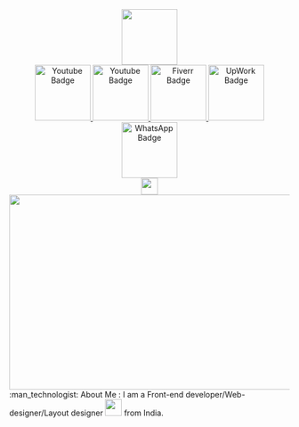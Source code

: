 <div id="header" align="center">
  <img src="https://media.giphy.com/media/M9gbBd9nbDrOTu1Mqx/giphy.gif" width="100"/>
</div>
<div id="badges" align="center">
<a href="your-youtube-URL">
    <img src="https://img.shields.io/badge/Telegram-blue" alt="Youtube Badge" width="100"/>
</a>
  <a href="your-youtube-URL">
    <img src="https://img.shields.io/badge/YouTube-red" alt="Youtube Badge" width="100" font-size="20"/>
</a>
  <a href="your-youtube-URL">
    <img src="https://img.shields.io/badge/Fiverr-brightgreen" alt="Fiverr Badge" width="100" font-size="20"/>
</a>
    <a href="your-youtube-URL">
    <img src="https://img.shields.io/badge/UpWork-brightgreen" alt="UpWork Badge" width="100" font-size="20"/>
</a>
  <a href="your-youtube-URL">
    <img src="https://img.shields.io/badge/WhatsApp-succes" alt="WhatsApp Badge" width="100" font-size="20"/>
</a>
</div>
<div id="badges" align="center">
<img src="https://komarev.com/ghpvc/?username=KorNorJb&style=flat-square&color=blue" alt="" widht="100" height="30"/>
</div>
<div align="center">
  <img src="https://media.giphy.com/media/dWesBcTLavkZuG35MI/giphy.gif" width="600" height="350"/>
</div>
:man_technologist: About Me :
I am a Front-end developer/Web-designer/Layout designer <img src="https://media.giphy.com/media/WUlplcMpOCEmTGBtBW/giphy.gif" width="30"> from India.
